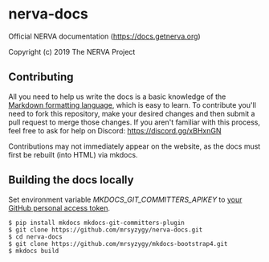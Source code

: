 # nerva-docs
Official NERVA documentation (https://docs.getnerva.org)

Copyright (c) 2019 The NERVA Project

## Contributing
All you need to help us write the docs is a basic knowledge of the [Markdown formatting language](https://www.markdowntutorial.com/), which is easy to learn. To contribute you'll need to fork this repository, make your desired changes and then submit a pull request to merge those changes. If you aren't familiar with this process, feel free to ask for help on Discord: https://discord.gg/xBHxnGN

Contributions may not immediately appear on the website, as the docs must first be rebuilt (into HTML) via mkdocs.

## Building the docs locally
Set environment variable *MKDOCS_GIT_COMMITTERS_APIKEY* to [your GitHub personal access token](https://help.github.com/en/articles/creating-a-personal-access-token-for-the-command-line).

    $ pip install mkdocs mkdocs-git-committers-plugin
    $ git clone https://github.com/mrsyzygy/nerva-docs.git
    $ cd nerva-docs
    $ git clone https://github.com/mrsyzygy/mkdocs-bootstrap4.git
    $ mkdocs build
